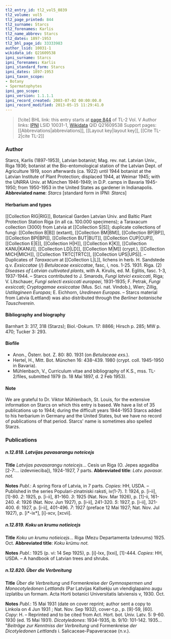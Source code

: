 ```yaml
---
tl2_entry_id: tl2_vol5_0839
tl2_volume: vol5
tl2_page_printed: 844
tl2_surname: Starcs
tl2_forenames: Karlis
tl2_name_abbrev: Starcs
tl2_dates: 1897-1953
tl2_bhl_page_id: 33333983
author_lsid: 10031-1
wikidata_id: Q21609538
ipni_surname: Starcs
ipni_forenames: Karlis
ipni_standard_form: Starcs
ipni_dates: 1897-1953
ipni_taxon_scope: 
- Botany
- Spermatophytes
ipni_geo_scope: 
ipni_version: 1.1.1.1
ipni_record_created: 2003-07-02 00:00:00.0
ipni_record_modified: 2013-05-15 11:29:41.0
---
```


> [!cite] BHL link: this entry starts at [page 844](https://www.biodiversitylibrary.org/page/33333983) of TL-2 Vol. V
> Author links: [IPNI](https://www.ipni.org/a/10031-1) LSID 10031-1, [Wikidata](https://www.wikidata.org/wiki/Q21609538) QID Q21609538
> Support pages: [[Abbreviations|abbreviations]], [[Layout key|layout key]], [[Cite TL-2|cite TL-2]]

### Author

Starcs, Karlis (1897-1953), Latvian botanist; Mag. rev. nat. Latvian Univ., Riga 1936; botanist at the Bio-entomological station of the Latvian Dept. of Agriculture 1919, soon afterwards (ca. 1922) until 1944 botanist at the Latvian Institute of Plant Protection; displaced 1944, at Weimar 1945; with the UNRRA Univ. at München 1946-1949; in D.P. camps in Bavaria 1945-1950; from 1950-1953 in the United States as gardener in Indianapolis. 
**Abbreviated name**: *Starcs* \[standard form in IPNI: *Starcs*\]

#### Herbarium and types

[[Collection RIG|RIG]], Botanical Garden Latvian Univ. and Baltic Plant Protection Station Riga (in all ca. 100.000 specimens); a Taraxacum collection (3000) from Latvia at [[Collection S|S]]; duplicate collections of fungi: [[Collection B|B]] (extant), [[Collection BM|BM]], [[Collection BP|BP]], [[Collection BPI|BPI]], [[Collection BUT|BUT]], [[Collection CUP|CUP]], [[Collection E|E]], [[Collection H|H]], [[Collection K|K]], [[Collection KANU|KANU]], [[Collection LD|LD]], [[Collection M|M]] (crypt.), [[Collection MICH|MICH]], [[Collection TRTC|TRTC]], [[Collection UPS|UPS]]. – Duplicates of *Taraxacum* at [[Collection L|L]], lichens in herb. H. Sandstede q.v.
*Exsiccatae* (/) *Betulaceae exsiccatae*, fasc, i, nos. 1-25. 1931. Riga. (2) *Diseases of Latvian cultivated plants*, with A. Kirulis, ed. M. Eglitis, fasc. 1-3, 1937-1944. – Starcs contributed to J. Smarods, *Fungi latvici exsiccati*, Riga; V. Litschauer, *Fungi selecti exsiccati europaei*, 1931-1935; F. Petrak, *Fungi exsiccati*; *Cryptogamae exsiccatae* (Mus. Sci. nat. Vindob.), Wien; Zillig, *Ustilagineen Europas*; E. Eichhorn, *Uredineen Europas*. – Starcs material from Latvia (Lettland) was also distributed through the *Berliner botanische Tauschverein*.

#### Bibliography and biography

Barnhart 3: 317, 318 (Starzs); Biol.-Dokum. 17: 8866; Hirsch p. 285; MW p. 470; Tucker 3: 293.

#### Biofile

- Anon., Österr. bot. Z. 80: 80. 1931 (on *Betulaceae exs.*).
- Hertel, H., Mitt. Bot. München 16: 438-439. 1980 (crypt. coll. 1945-1950 in Bavaria).
- Mühlenbach, V., Curriculum vitae and bibliography of K.S., mss. TL-2/files, submitted 1979 (b. 18 Mai 1897, d. 2 Feb 1953).

#### Note

We are grateful to Dr. Viktor Mühlenbach, St. Louis, for the extensive information on Starcs on which this entry is based. We have a list of 35 publications up to 1944; during the difficult years 1944-1953 Starcs added to his herbarium in Germany and the United States, but we have no record of publications of that period. Starcs' name is sometimes also spelled Starzs.

### Publications

##### n.12.818. Latvijas pavasarangu noteicejs

**Title**
*Latvijas pavasarangu noteicejs*... Cesis un Riga (O. Jepes apgadiba \[2-7:... izdevnieciba\]), 1924-1927, 7 parts.
**Abbreviated title**: *Latv. pavasar. not.*

**Notes**
*Publ*.: A spring flora of Latvia, in 7 parts. *Copies*: HH, USDA. – Published in the series Populari-zinatniski raksti, iv(1-7).
*1*: 1924, p. \[i-ii\], \[1\]-80.
*2*: 1925, p. \[i-ii\], 81-160.
*3*: 1925 (Nat. Nov. Mar 1926), p. \[1\]-ii, 161-240.
*4*: 1926 (Nat. Nov. Jun 1927), p. \[i-ii\], 241-320.
*5*: 1927, p. \[i-ii\], 321-400.
*6*: 1927, p. \[i-ii\], 401-496.
*7*: 1927 (preface 12 Mai 1927; Nat. Nov. Jul 1927), p. \[i\*-ix\*\], \[i\]-xcv, \[xcvii\].

##### n.12.819. Koku un krumu notieicejs

**Title**
*Koku un krumu notieicejs*... Riga (Mezu Departamenta Izdevums) 1925. Oct.
**Abbreviated title**: *Koku krümu not.*

**Notes**
*Publ*.: 1925 (p. vi: 14 Sep 1925), p. \[i\]-lxx, \[lxxi\], \[1\]-444. *Copies*: HH, USDA. – A handbook of Latvian trees and shrubs.

##### n.12.820. Über die Verbreitung

**Title**
*Über die Verbreitung* und Formenkreise *der Gymnospermen und Monocotyledonen Lettlands* (Par Latvijas Kallsekju un vlendiglapaino augu izplatibu un formam. Acta Horti botanici Universitatis latviensis v, 1930. Oct.

**Notes**
*Publ*.: 15 Mai 1931 (date on cover reprint; author sent a copy to Linkola on 4 Jun 1931 ; Nat. Nov. Sep 1932), cover-t.p., p. \[9\]-59, \[60\]. *Copy*: H. – Reprinted and to be cited from Act. Hort. bot. Univ. Latv. 5: 9-60. 1930 (ed. 15 Mai 1931).
*Dicotyledones*: 1934-1935, ib. 9/10: 101-142. 1935... "*Beiträge zur Kenntniss der Verbreitung* und Formenkreise *der Dicotyledonen Lettlands* i. Salicaceae-Papaveraceae (n.v.).

